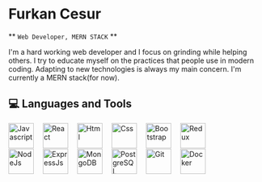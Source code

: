 # Furkan Cesur

** `Web Developer, MERN STACK` **

I'm a hard working web developer and I focus on grinding while helping others. I try to educate myself on the practices that people use in modern coding. Adapting to new technologies is always my main concern. I'm currently a MERN stack(for now).

## 💻 Languages and Tools 
 <p>
      <img
        align="left"
        alt="Javascript"
        width="50px"
        style="padding-right: 15px"
        src="https://cdn.jsdelivr.net/gh/devicons/devicon/icons/javascript/javascript-original.svg"
      />
      <img
        align="left"
        alt="React"
        width="50px"
        style="padding-right: 15px"
        src="https://cdn.jsdelivr.net/gh/devicons/devicon/icons/react/react-original-wordmark.svg"
      />
      <img
        align="left"
        alt="Html"
        width="50px"
        style="padding-right: 15px"
        src="https://cdn.jsdelivr.net/gh/devicons/devicon/icons/html5/html5-original.svg"
      />
      <img
        align="left"
        alt="Css"
        width="50px"
        style="padding-right: 15px"
        src="https://cdn.jsdelivr.net/gh/devicons/devicon/icons/css3/css3-original.svg"
      />
      <img
        align="left"
        alt="Bootstrap"
        width="50px"
        style="padding-right: 15px"
        src="https://cdn.jsdelivr.net/gh/devicons/devicon/icons/bootstrap/bootstrap-original.svg"
      />
      <img 
        align="left"
        alt="Redux"
        width="50px"
        style="padding-right: 15px"
        src="https://cdn.jsdelivr.net/gh/devicons/devicon/icons/redux/redux-original.svg" 
      />
      <br />
      <br />
      <br />
      <img
        align="left"
        alt="NodeJs"
        width="50px"
        style="padding-right: 15px"
        src="https://cdn.jsdelivr.net/gh/devicons/devicon/icons/nodejs/nodejs-original-wordmark.svg"
      />
      <img
        align="left"
        alt="ExpressJs"
        width="50px"
        style="padding-right: 15px"
        src="https://cdn.jsdelivr.net/gh/devicons/devicon/icons/express/express-original-wordmark.svg"
      />
      <img
        align="left"
        alt="MongoDB"
        width="50px"
        style="padding-right: 15px"
        src="https://cdn.jsdelivr.net/gh/devicons/devicon/icons/mongodb/mongodb-plain-wordmark.svg"
      />
      <img
        align="left"
        alt="PostgreSQL"
        width="50px"
        style="padding-right: 15px"
        src="https://cdn.jsdelivr.net/gh/devicons/devicon/icons/postgresql/postgresql-original-wordmark.svg"
      />
      <img
        align="left"
        alt="Git"
        width="50px"
        style="padding-right: 15px"
        src="https://cdn.jsdelivr.net/gh/devicons/devicon/icons/git/git-original.svg"
      />
      <img
        align="left"
        alt="Docker"
        width="50px"
        style="padding-right: 15px"
        src="https://cdn.jsdelivr.net/gh/devicons/devicon/icons/docker/docker-original.svg" 
      />
    </p>

